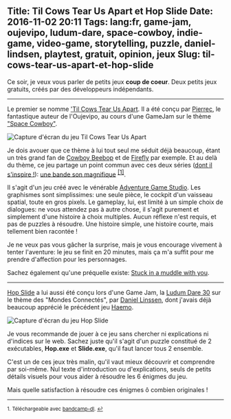 Title: Til Cows Tear Us Apart et Hop Slide
Date: 2016-11-02 20:11
Tags: lang:fr, game-jam, oujevipo, ludum-dare, space-cowboy, indie-game, video-game, storytelling, puzzle, daniel-lindsen, playtest, gratuit, opinion, jeux
Slug: til-cows-tear-us-apart-et-hop-slide
---
Ce soir, je veux vous parler de petits jeux **coup de coeur**.
Deux petits jeux gratuits, créés par des développeurs indépendants.

---

Le premier se nomme ['Til Cows Tear Us Apart](//pierrec.itch.io/til-the-cows-tear-us-apart).
Il a été conçu par [Pierrec](//oujevipo.fr/qui-suis-je/), le fantastique auteur de l'Oujevipo, au cours d'une GameJam sur le thème ["Space Cowboy"](//itch.io/jam/space-cowboy-jam).

![Capture d'écran du jeu Til Cows Tear Us Apart](images/2016/11/Screenshot-1.png)

Je dois avouer que ce thème à lui tout seul me séduit déjà beaucoup, étant un très grand fan de [Cowboy Beebop](//www.imdb.com/title/tt0213338/) et de [Firefly](//www.imdb.com/title/tt0303461/) par exemple.
Et au delà du thème, ce jeu partage un point commun avec ces deux séries ([dont il s'inspire !](http://oujevipo.fr/general/4406-til-cows-tear-us-apart-web/)): [une bande son magnifique](//tilcowstearusapart.bandcamp.com/album/til-cows-tear-us-apart-ost) <sup><a href="#fn1" id="ref1" style="font-size: small">[1]</a></sup>.

Il s'agit d'un jeu créé avec le vénérable [Adventure Game Studio](http://www.adventuregamestudio.co.uk).
Les graphismes sont simplissimes: une seule pièce, le cockpit d'un vaisseau spatial, toute en gros pixels.
Le gameplay, lui, est limité à un simple choix de dialogues: ne vous attendez pas à autre chose, il s'agit purement et simplement d'une histoire à choix multiples.
Aucun réflexe n'est requis, et pas de puzzles à résoudre.
Une histoire simple, une histoire courte, mais tellement bien racontée !

Je ne veux pas vous gâcher la surprise, mais je vous encourage vivement à tenter l'aventure:
le jeu se finit en 20 minutes, mais ça m'a suffit pour me prendre d'affection pour les personnages.

Sachez également qu'une préquelle existe: [Stuck in a muddle with you](//pierrec.itch.io/stuck-in-a-muddle-with-you).

---

[Hop Slide](//managore.itch.io/hopslide) a lui aussi été conçu lors d'une Game Jam, la [Ludum Dare 30](//ludumdare.com/compo/ludum-dare-30/) sur le thème des "Mondes Connectés", par [Daniel Linssen](//managore.itch.io/), dont j'avais déjà beaucoup apprécié le précédent jeu [Haemo](//managore.itch.io/haemo).

![Capture d'écran du jeu Hop Slide](images/2016/11/Map.png)

Je vous recommande de jouer à ce jeu sans chercher ni explications ni d'indices sur le web.
Sachez juste qu'il s'agit d'un puzzle constitué de 2 exécutables, **Hop.exe** et **Slide.exe**, qu'il faut lancer tous 2 ensemble.

C'est un de ces jeux très malin, qu'il vaut mieux découvrir et comprendre par soi-même. Nul texte d'introduction ou d'explications, seuls de petits détails visuels pour vous aider à résoudre les 6 énigmes du jeu.

Mais quelle satisfaction à résoudre ces énigmes ô combien originales !

---

<sup id="fn1">1. Téléchargeable avec [bandcamp-dl](//github.com/iheanyi/bandcamp-dl). <a href="#ref1">↩</a></sup>
